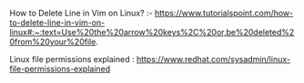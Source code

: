How to Delete Line in Vim on Linux?  :- https://www.tutorialspoint.com/how-to-delete-line-in-vim-on-linux#:~:text=Use%20the%20arrow%20keys%2C%20or,be%20deleted%20from%20your%20file.

Linux file permissions explained : https://www.redhat.com/sysadmin/linux-file-permissions-explained
